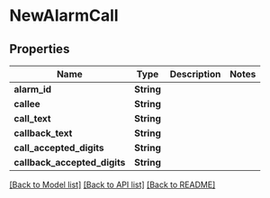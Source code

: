 # NewAlarmCall

## Properties

Name | Type | Description | Notes
------------ | ------------- | ------------- | -------------
**alarm_id** | **String** |  | 
**callee** | **String** |  | 
**call_text** | **String** |  | 
**callback_text** | **String** |  | 
**call_accepted_digits** | **String** |  | 
**callback_accepted_digits** | **String** |  | 

[[Back to Model list]](../README.md#documentation-for-models) [[Back to API list]](../README.md#documentation-for-api-endpoints) [[Back to README]](../README.md)


